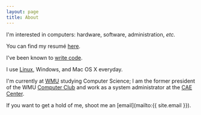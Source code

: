 ```yaml
---
layout: page
title: About
---
```


I'm interested in computers: hardware, software, administration, *etc.*

You can find my resumé [here](/resume.pdf).

I've been known to [write code](http://www.github.com/scott-linder/).

I use [Linux](https://www.archlinux.org/), Windows, and Mac OS X everyday.

I'm currently at [WMU](http://www.wmich.edu/) studying Computer Science; I am
the former president of the WMU [Computer Club](http://ccowmu.org/) and work as
a system administrator at the [CAE Center](http://www.wmich.edu/engineer/cae/).

If you want to get a hold of me, shoot me an
[email](mailto:{{ site.email }}).
